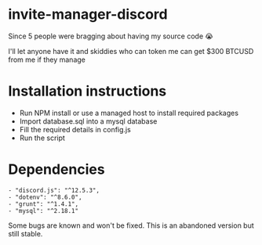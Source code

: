 # invite-manager-discord

Since 5 people were bragging about having my source code 😭

I'll let anyone have it and skiddies who can token me can get $300 BTCUSD from me if they manage

# Installation instructions
- Run NPM install or use a managed host to install required packages
- Import database.sql into a mysql database
- Fill the required details in config.js
- Run the script

# Dependencies
	- "discord.js": "^12.5.3",
    - "dotenv": "^8.6.0",
    - "grunt": "^1.4.1",
    - "mysql": "^2.18.1"

Some bugs are known and won't be fixed. This is an abandoned version but still stable.

